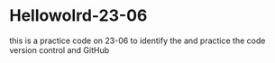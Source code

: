 # Hellowolrd-23-06
this is a practice code on 23-06 to identify the and practice the code version control and GitHub
